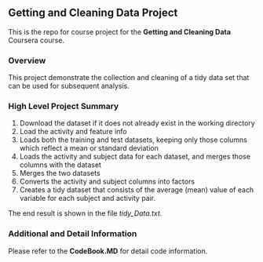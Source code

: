 ## Getting and Cleaning Data Project

This is the repo for course project for the **Getting and Cleaning Data** Coursera course. 

### Overview

This project demonstrate the collection and cleaning of a tidy data set that can be used for subsequent analysis.

### High Level Project Summary

1. Download the dataset if it does not already exist in the working directory
2. Load the activity and feature info
3. Loads both the training and test datasets, keeping only those columns which reflect a mean or standard deviation
4. Loads the activity and subject data for each dataset, and merges those columns with the dataset
5. Merges the two datasets
6. Converts the activity and subject columns into factors
7. Creates a tidy dataset that consists of the average (mean) value of each variable for each subject and activity pair.

The end result is shown in the file *tidy_Data.txt*.

### Additional and Detail Information

Please refer to the **CodeBook.MD** for detail code information. 